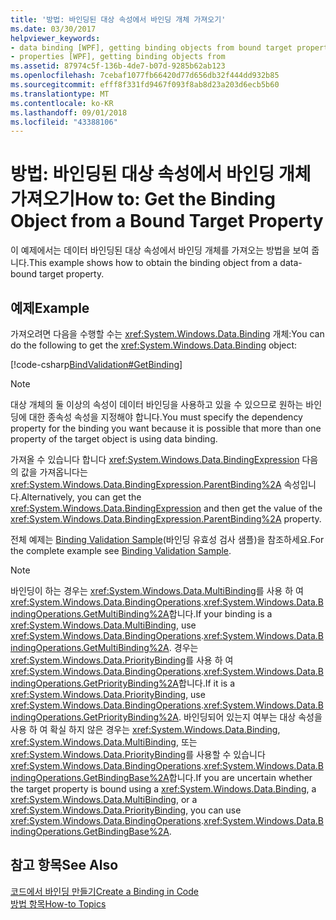 ```yaml
---
title: '방법: 바인딩된 대상 속성에서 바인딩 개체 가져오기'
ms.date: 03/30/2017
helpviewer_keywords:
- data binding [WPF], getting binding objects from bound target properties
- properties [WPF], getting binding objects from
ms.assetid: 87974c5f-136b-4de7-b07d-9285b62ab123
ms.openlocfilehash: 7cebaf1077fb66420d77d656db32f444dd932b85
ms.sourcegitcommit: efff8f331fd9467f093f8ab8d23a203d6ecb5b60
ms.translationtype: MT
ms.contentlocale: ko-KR
ms.lasthandoff: 09/01/2018
ms.locfileid: "43388106"
---
```

# <a name="how-to-get-the-binding-object-from-a-bound-target-property"></a><span data-ttu-id="5d9da-102">방법: 바인딩된 대상 속성에서 바인딩 개체 가져오기</span><span class="sxs-lookup"><span data-stu-id="5d9da-102">How to: Get the Binding Object from a Bound Target Property</span></span>
<span data-ttu-id="5d9da-103">이 예제에서는 데이터 바인딩된 대상 속성에서 바인딩 개체를 가져오는 방법을 보여 줍니다.</span><span class="sxs-lookup"><span data-stu-id="5d9da-103">This example shows how to obtain the binding object from a data-bound target property.</span></span>  
  
## <a name="example"></a><span data-ttu-id="5d9da-104">예제</span><span class="sxs-lookup"><span data-stu-id="5d9da-104">Example</span></span>  
 <span data-ttu-id="5d9da-105">가져오려면 다음을 수행할 수는 <xref:System.Windows.Data.Binding> 개체:</span><span class="sxs-lookup"><span data-stu-id="5d9da-105">You can do the following to get the <xref:System.Windows.Data.Binding> object:</span></span>  
  
 [!code-csharp[BindValidation#GetBinding](../../../../samples/snippets/csharp/VS_Snippets_Wpf/BindValidation/CSharp/Window1.xaml.cs#getbinding)]  
  
> [!NOTE]
>  <span data-ttu-id="5d9da-106">대상 개체의 둘 이상의 속성이 데이터 바인딩을 사용하고 있을 수 있으므로 원하는 바인딩에 대한 종속성 속성을 지정해야 합니다.</span><span class="sxs-lookup"><span data-stu-id="5d9da-106">You must specify the dependency property for the binding you want because it is possible that more than one property of the target object is using data binding.</span></span>  
  
 <span data-ttu-id="5d9da-107">가져올 수 있습니다 합니다 <xref:System.Windows.Data.BindingExpression> 다음의 값을 가져옵니다는 <xref:System.Windows.Data.BindingExpression.ParentBinding%2A> 속성입니다.</span><span class="sxs-lookup"><span data-stu-id="5d9da-107">Alternatively, you can get the <xref:System.Windows.Data.BindingExpression> and then get the value of the <xref:System.Windows.Data.BindingExpression.ParentBinding%2A> property.</span></span>  
  
 <span data-ttu-id="5d9da-108">전체 예제는 [Binding Validation Sample](https://go.microsoft.com/fwlink/?LinkID=159972)(바인딩 유효성 검사 샘플)을 참조하세요.</span><span class="sxs-lookup"><span data-stu-id="5d9da-108">For the complete example see [Binding Validation Sample](https://go.microsoft.com/fwlink/?LinkID=159972).</span></span>  
  
> [!NOTE]
>  <span data-ttu-id="5d9da-109">바인딩이 하는 경우는 <xref:System.Windows.Data.MultiBinding>를 사용 하 여 <xref:System.Windows.Data.BindingOperations>.<xref:System.Windows.Data.BindingOperations.GetMultiBinding%2A>합니다.</span><span class="sxs-lookup"><span data-stu-id="5d9da-109">If your binding is a <xref:System.Windows.Data.MultiBinding>, use <xref:System.Windows.Data.BindingOperations>.<xref:System.Windows.Data.BindingOperations.GetMultiBinding%2A>.</span></span> <span data-ttu-id="5d9da-110">경우는 <xref:System.Windows.Data.PriorityBinding>를 사용 하 여 <xref:System.Windows.Data.BindingOperations>.<xref:System.Windows.Data.BindingOperations.GetPriorityBinding%2A>합니다.</span><span class="sxs-lookup"><span data-stu-id="5d9da-110">If it is a <xref:System.Windows.Data.PriorityBinding>, use <xref:System.Windows.Data.BindingOperations>.<xref:System.Windows.Data.BindingOperations.GetPriorityBinding%2A>.</span></span> <span data-ttu-id="5d9da-111">바인딩되어 있는지 여부는 대상 속성을 사용 하 여 확실 하지 않은 경우는 <xref:System.Windows.Data.Binding>, <xref:System.Windows.Data.MultiBinding>, 또는 <xref:System.Windows.Data.PriorityBinding>를 사용할 수 있습니다 <xref:System.Windows.Data.BindingOperations>.<xref:System.Windows.Data.BindingOperations.GetBindingBase%2A>합니다.</span><span class="sxs-lookup"><span data-stu-id="5d9da-111">If you are uncertain whether the target property is bound using a <xref:System.Windows.Data.Binding>, a <xref:System.Windows.Data.MultiBinding>, or a <xref:System.Windows.Data.PriorityBinding>, you can use <xref:System.Windows.Data.BindingOperations>.<xref:System.Windows.Data.BindingOperations.GetBindingBase%2A>.</span></span>  
  
## <a name="see-also"></a><span data-ttu-id="5d9da-112">참고 항목</span><span class="sxs-lookup"><span data-stu-id="5d9da-112">See Also</span></span>  
 [<span data-ttu-id="5d9da-113">코드에서 바인딩 만들기</span><span class="sxs-lookup"><span data-stu-id="5d9da-113">Create a Binding in Code</span></span>](../../../../docs/framework/wpf/data/how-to-create-a-binding-in-code.md)  
 [<span data-ttu-id="5d9da-114">방법 항목</span><span class="sxs-lookup"><span data-stu-id="5d9da-114">How-to Topics</span></span>](../../../../docs/framework/wpf/data/data-binding-how-to-topics.md)
